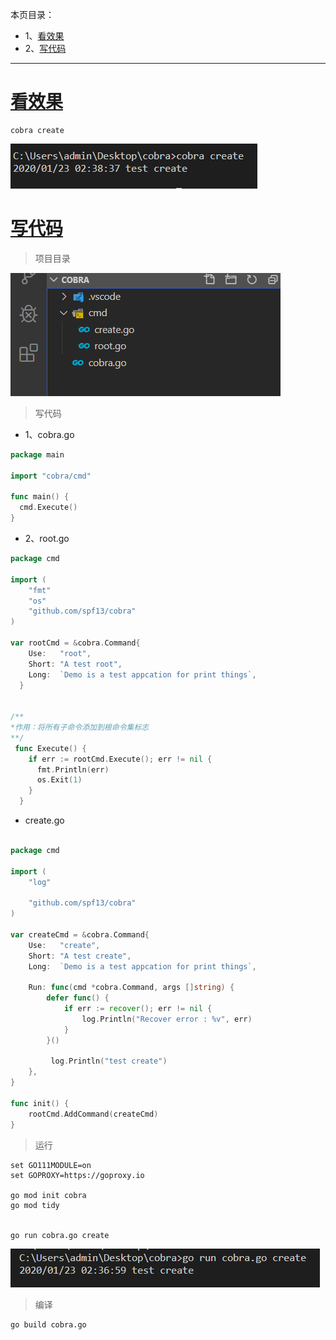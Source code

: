 本页目录：
- 1、[看效果](#go-01)
- 2、[写代码](#go-02)

***

# <a name="go-01" href="#" >看效果</a>

```
cobra create
```

![](image/2-1.png)

# <a name="go-02" href="#" >写代码</a>

> 项目目录

![](image/2-2.png)

> 写代码

- 1、cobra.go

```go
package main

import "cobra/cmd"

func main() {
  cmd.Execute()
}
```

- 2、root.go

```go
package cmd
 
import (
	"fmt"
	"os"
	"github.com/spf13/cobra"
)

var rootCmd = &cobra.Command{
	Use:   "root",
	Short: "A test root",
	Long:  `Demo is a test appcation for print things`,
  }
  
  
/**
*作用：将所有子命令添加到根命令集标志
**/
 func Execute() {
	if err := rootCmd.Execute(); err != nil {
	  fmt.Println(err)
	  os.Exit(1)
	}
  }
```

- create.go

```go

package cmd

import (
    "log"

    "github.com/spf13/cobra"
)

var createCmd = &cobra.Command{
    Use:   "create",
	Short: "A test create",
	Long:  `Demo is a test appcation for print things`,

    Run: func(cmd *cobra.Command, args []string) {
        defer func() {
            if err := recover(); err != nil {
                log.Println("Recover error : %v", err)
            }
        }()

         log.Println("test create")
    },
}
 
func init() {
	rootCmd.AddCommand(createCmd)        
}

```

> 运行
```
set GO111MODULE=on
set GOPROXY=https://goproxy.io

go mod init cobra
go mod tidy


go run cobra.go create
```

![](image/2-3.png)

> 编译

```
go build cobra.go
```